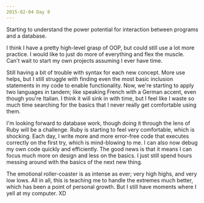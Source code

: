 ```yaml
---
2015-02-04 Day 8
---
```


Starting to understand the power potential for interaction between programs and a database.

I think I have a pretty high-level grasp of OOP, but could still use a lot more practice.  I would like to just do more of everything and flex the muscle.  Can't wait to start my own projects assuming I ever have time.

Still having a bit of trouble with syntax for each new concept.  More use helps, but I still struggle with finding even the most basic inclusion statements in my code to enable functionality.  Now, we're starting to apply two languages in tandem; like speaking French with a German accent, even though you're Italian.  I think it will sink in with time, but I feel like I waste so much time searching for the basics that I never really get comfortable using them.

I'm looking forward to database work, though doing it through the lens of Ruby will be a challenge.  Ruby is starting to feel very comfortable, which is shocking.  Each day, I write more and more error-free code that executes correctly on the first try, which is mind-blowing to me.  I can also now debug my own code quickly and efficiently.  The good news is that it means I can focus much more on design and less on the basics.  I just still spend hours messing around with the basics of the next new thing.

The emotional roller-coaster is as intense as ever; very high highs, and very low lows.  All in all, this is teaching me to handle the extremes much better, which has been a point of personal growth.  But I still have moments where I yell at my computer.  XD